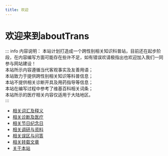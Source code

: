 ```yaml
---
title: 欢迎
---
```

# 欢迎来到aboutTrans
::: info 内容说明：
本站计划打造成一个跨性别相关知识科普站，目前还在起步阶段，在内容编写方面可能存在些许不足，如有错误欢请极指出也欢迎加入我们一同参与网站建设！  
本站所示内容遵循当代客观事实及友善用语；  
本站致力于提供跨性别相关知识等科普信息；  
本站不提供相关诊断开具及用药指导等信息；  
本站在编写过程中参考了维基百科相关词条；  
本站所示的医疗相关内容仅适用于大陆地区。  
:::
* [相关词汇及释义](/document/words.md)  
* [相关诊断及医疗](/document/medical.md)  
* [相关节日纪念日](/document/days.md)  
* [相关调研与资料](/document/research.md)  
* [相关误区与问答](/document/Q&A.md)  
* [相关转载文章](/document/article.md)  
* [关于本站](/document/about.md)  